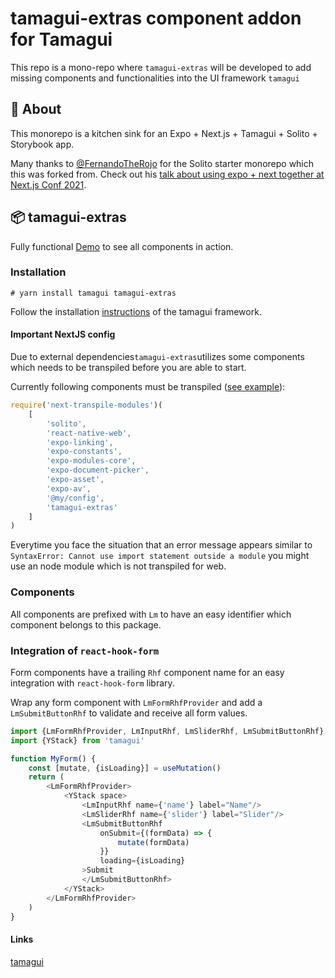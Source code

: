 # tamagui-extras component addon for Tamagui

This repo is a mono-repo where `tamagui-extras` will be developed to add missing components and functionalities into the
UI framework `tamagui`

## 🔦 About

This monorepo is a kitchen sink for an Expo + Next.js + Tamagui + Solito + Storybook app.

Many thanks to  [@FernandoTheRojo](https://twitter.com/fernandotherojo) for the Solito starter monorepo which this was
forked from. Check out
his [talk about using expo + next together at Next.js Conf 2021](https://www.youtube.com/watch?v=0lnbdRweJtA).

## 📦 tamagui-extras

Fully functional [Demo](https://tamagui-extras.vercel.app/) to see all components in action.

### Installation

```
# yarn install tamagui tamagui-extras
```

Follow the installation [instructions](https://tamagui.dev/docs/intro/installation) of the tamagui framework.

#### Important NextJS config

Due to external dependencies`tamagui-extras`utilizes some components which needs to be transpiled before you are able to
start.

Currently following components must be
transpiled ([see example](https://github.com/dohomi/tamagui-kitchen-sink/blob/master/apps/next/next.config.js#L16)):

```ts
require('next-transpile-modules')(
    [
        'solito',
        'react-native-web',
        'expo-linking',
        'expo-constants',
        'expo-modules-core',
        'expo-document-picker',
        'expo-asset',
        'expo-av',
        '@my/config',
        'tamagui-extras'
    ]
)
```

Everytime you face the situation that an error message appears similar
to `SyntaxError: Cannot use import statement outside a module` you might use an node module which is not transpiled for
web.

### Components

All components are prefixed with `Lm` to have an easy identifier which component belongs to this package.

### Integration of `react-hook-form`

Form components have a trailing `Rhf` component name for an easy integration with `react-hook-form` library.

Wrap any form component with `LmFormRhfProvider` and add a `LmSubmitButtonRhf` to validate and receive all form values.

```js
import {LmFormRhfProvider, LmInputRhf, LmSliderRhf, LmSubmitButtonRhf} from "tamagui-extras";
import {YStack} from 'tamagui'

function MyForm() {
    const [mutate, {isLoading}] = useMutation()
    return (
        <LmFormRhfProvider>
            <YStack space>
                <LmInputRhf name={'name'} label="Name"/>
                <LmSliderRhf name={'slider'} label="Slider"/>
                <LmSubmitButtonRhf
                    onSubmit={(formData) => {
                        mutate(formData)
                    }}
                    loading={isLoading}
                >Submit
                </LmSubmitButtonRhf>
            </YStack>
        </LmFormRhfProvider>
    )
}
```

#### Links

[tamagui](https://tamagui.dev/)
